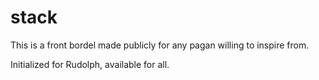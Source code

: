 # stack
This is a front bordel made publicly for any pagan willing to inspire from.

Initialized for Rudolph, available for all.

